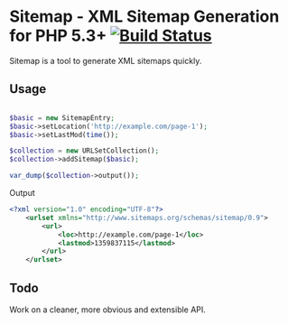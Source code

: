 Sitemap - XML Sitemap Generation for PHP 5.3+ [![Build Status](https://travis-ci.org/ThePixelDeveloper/Sitemap-v2.png?branch=master)](https://travis-ci.org/ThePixelDeveloper/Sitemap-v2)
==============================

Sitemap is a tool to generate XML sitemaps quickly.

Usage
-----

``` php

$basic = new SitemapEntry;
$basic->setLocation('http://example.com/page-1');
$basic->setLastMod(time());

$collection = new URLSetCollection();
$collection->addSitemap($basic);

var_dump($collection->output());

```

Output

``` xml
<?xml version="1.0" encoding="UTF-8"?>
	<urlset xmlns="http://www.sitemaps.org/schemas/sitemap/0.9">
		<url>
			<loc>http://example.com/page-1</loc>
			<lastmod>1359837115</lastmod>
		</url>
	</urlset>
```

Todo
----

Work on a cleaner, more obvious and extensible API.